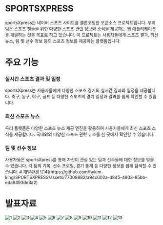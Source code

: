 # SPORTSXPRESS
sportsXpress는 네이버 스포츠 사이트를 클론코딩한 오픈소스 프로젝트입니다. 우리 팀은 스포츠 팬들을 위한 다양한 스포츠 관련 정보와 소식을 제공하는 웹 애플리케이션을 개발하는 것을 목표로 하고 있습니다. 이 프로젝트는 사용자들에게 스포츠 결과, 최신 뉴스, 팀 및 선수 정보 등의 스포츠 정보를 제공하는 플랫폼입니다.

# 주요 기능
<h3>실시간 스포츠 결과 및 일정</h3>
sportsXpress는 사용자들에게 다양한 스포츠 경기의 실시간 결과와 일정을 제공합니다. 축구, 농구, 야구, 골프 등 다양한 스포츠의 경기 일정과 결과를 쉽게 확인할 수 있습니다.

<h3>최신 스포츠 뉴스</h3>
우리 플랫폼은 다양한 스포츠 뉴스 제공 엔진을 활용하여 사용자들에게 최신 스포츠 소식을 제공합니다. 국내외의 다양한 스포츠 관련 뉴스를 한 곳에서 확인할 수 있습니다.

<h3>팀 및 선수 정보</h3>
사용자들은 sportsXpress를 통해 자신이 관심 있는 팀과 선수들에 대한 정보를 얻을 수 있습니다. 각 팀의 기록, 선수 프로필, 경기 통계 등 다양한 정보를 쉽게 탐색할 수 있습니다.
# 개발환경
![14](https://github.com/hykim-king/SPORTSXPRESS/assets/77008882/a94c602a-d845-4903-85bb-eda6493de3a2)

# 발표자료
![1](https://github.com/hykim-king/SPORTSXPRESS/assets/77008882/a2bd35b6-cf29-4373-9e65-2907f080bc12)
![2](https://github.com/hykim-king/SPORTSXPRESS/assets/77008882/21e1b68f-44b1-4bd0-a619-389eb1c157a0)
![3](https://github.com/hykim-king/SPORTSXPRESS/assets/77008882/354a729e-ae9e-46af-b7bf-f8fed6ae9ee9)
![4](https://github.com/hykim-king/SPORTSXPRESS/assets/77008882/72de04d3-31ea-499b-9bf0-bcd0d4acdf29)
![5](https://github.com/hykim-king/SPORTSXPRESS/assets/77008882/d374256f-bb20-4de3-95f6-ab6793b39af1)
![6](https://github.com/hykim-king/SPORTSXPRESS/assets/77008882/1f354fe7-e619-4ec7-b06a-9f0eaed945ae)
![7](https://github.com/hykim-king/SPORTSXPRESS/assets/77008882/dfc050b9-a846-4c2c-bd83-c6abc864fa48)
![8](https://github.com/hykim-king/SPORTSXPRESS/assets/77008882/f161477b-e2a4-49fe-a18e-a31762dbd937)
![9](https://github.com/hykim-king/SPORTSXPRESS/assets/77008882/f72bfa7e-a207-4278-a7f6-46b27e349bf0)
![10](https://github.com/hykim-king/SPORTSXPRESS/assets/77008882/781be233-10bd-45b4-89a1-2c8bee636bfd)
![11](https://github.com/hykim-king/SPORTSXPRESS/assets/77008882/aee7942f-c6b8-4aad-ac36-1abd07338bb2)
![12](https://github.com/hykim-king/SPORTSXPRESS/assets/77008882/aca6c443-20e7-4cda-94d2-9d1fbb69aa04)
![13](https://github.com/hykim-king/SPORTSXPRESS/assets/77008882/e6421ca5-0afe-46d5-bb50-94c799bd81e3)

